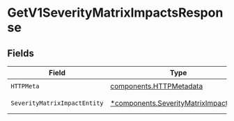 # GetV1SeverityMatrixImpactsResponse


## Fields

| Field                                                                                           | Type                                                                                            | Required                                                                                        | Description                                                                                     |
| ----------------------------------------------------------------------------------------------- | ----------------------------------------------------------------------------------------------- | ----------------------------------------------------------------------------------------------- | ----------------------------------------------------------------------------------------------- |
| `HTTPMeta`                                                                                      | [components.HTTPMetadata](../../models/components/httpmetadata.md)                              | :heavy_check_mark:                                                                              | N/A                                                                                             |
| `SeverityMatrixImpactEntity`                                                                    | [*components.SeverityMatrixImpactEntity](../../models/components/severitymatriximpactentity.md) | :heavy_minus_sign:                                                                              | Lists impacts                                                                                   |
